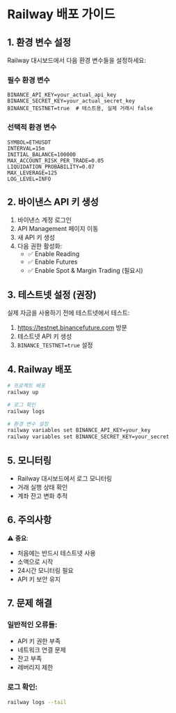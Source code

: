 # Railway 배포 가이드

## 1. 환경 변수 설정

Railway 대시보드에서 다음 환경 변수들을 설정하세요:

### 필수 환경 변수
```
BINANCE_API_KEY=your_actual_api_key
BINANCE_SECRET_KEY=your_actual_secret_key
BINANCE_TESTNET=true  # 테스트용, 실제 거래시 false
```

### 선택적 환경 변수
```
SYMBOL=ETHUSDT
INTERVAL=15m
INITIAL_BALANCE=100000
MAX_ACCOUNT_RISK_PER_TRADE=0.05
LIQUIDATION_PROBABILITY=0.07
MAX_LEVERAGE=125
LOG_LEVEL=INFO
```

## 2. 바이낸스 API 키 생성

1. 바이낸스 계정 로그인
2. API Management 페이지 이동
3. 새 API 키 생성
4. 다음 권한 활성화:
   - ✅ Enable Reading
   - ✅ Enable Futures
   - ✅ Enable Spot & Margin Trading (필요시)

## 3. 테스트넷 설정 (권장)

실제 자금을 사용하기 전에 테스트넷에서 테스트:

1. https://testnet.binancefuture.com 방문
2. 테스트넷 API 키 생성
3. `BINANCE_TESTNET=true` 설정

## 4. Railway 배포

```bash
# 프로젝트 배포
railway up

# 로그 확인
railway logs

# 환경 변수 설정
railway variables set BINANCE_API_KEY=your_key
railway variables set BINANCE_SECRET_KEY=your_secret
```

## 5. 모니터링

- Railway 대시보드에서 로그 모니터링
- 거래 실행 상태 확인
- 계좌 잔고 변화 추적

## 6. 주의사항

⚠️ **중요**: 
- 처음에는 반드시 테스트넷 사용
- 소액으로 시작
- 24시간 모니터링 필요
- API 키 보안 유지

## 7. 문제 해결

### 일반적인 오류들:
- API 키 권한 부족
- 네트워크 연결 문제
- 잔고 부족
- 레버리지 제한

### 로그 확인:
```bash
railway logs --tail
```
